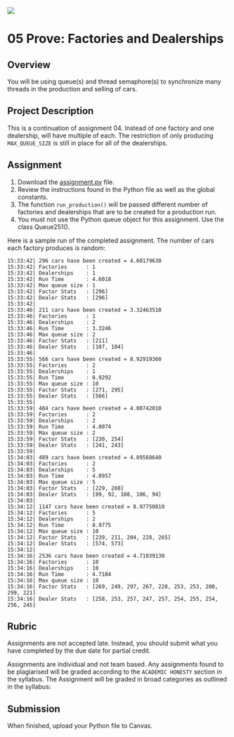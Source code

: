 ![](../site/banner.png)

# 05 Prove: Factories and Dealerships

## Overview

You will be using queue(s) and thread semaphore(s) to synchronize many threads in the production and selling of cars.

## Project Description

This is a continuation of assignment 04.  Instead of one factory and one dealership, will have multiple of each.  The restriction of only producing `MAX_QUEUE_SIZE` is still in place for all of the dealerships.

## Assignment

1. Download the [assignment.py](assignment/assignment.py) file.
2. Review the instructions found in the Python file as well as the global constants.
4. The function `run_production()` will be passed different number of factories and dealerships that are to be created for a production run.
1. You must not use the Python queue object for this assignment.  Use the class Queue251().

Here is a sample run of the completed assignment.  The number of cars each factory produces is random:

```
15:33:42| 296 cars have been created = 4.60179630
15:33:42| Factories      : 1     
15:33:42| Dealerships    : 1     
15:33:42| Run Time       : 4.6018
15:33:42| Max queue size : 1     
15:33:42| Factor Stats   : [296] 
15:33:42| Dealer Stats   : [296] 
15:33:42| 
15:33:46| 211 cars have been created = 3.32463510
15:33:46| Factories      : 1
15:33:46| Dealerships    : 2
15:33:46| Run Time       : 3.3246    
15:33:46| Max queue size : 2
15:33:46| Factor Stats   : [211]     
15:33:46| Dealer Stats   : [107, 104]
15:33:46| 
15:33:55| 566 cars have been created = 8.92919360
15:33:55| Factories      : 2
15:33:55| Dealerships    : 1
15:33:55| Run Time       : 8.9292    
15:33:55| Max queue size : 10        
15:33:55| Factor Stats   : [271, 295]
15:33:55| Dealer Stats   : [566]     
15:33:55| 
15:33:59| 484 cars have been created = 4.00742010
15:33:59| Factories      : 2
15:33:59| Dealerships    : 2
15:33:59| Run Time       : 4.0074    
15:33:59| Max queue size : 2
15:33:59| Factor Stats   : [230, 254]
15:33:59| Dealer Stats   : [241, 243]
15:33:59| 
15:34:03| 489 cars have been created = 4.09568640
15:34:03| Factories      : 2
15:34:03| Dealerships    : 5
15:34:03| Run Time       : 4.0957
15:34:03| Max queue size : 5
15:34:03| Factor Stats   : [229, 260]
15:34:03| Dealer Stats   : [89, 92, 108, 106, 94]
15:34:03| 
15:34:12| 1147 cars have been created = 8.97750810
15:34:12| Factories      : 5
15:34:12| Dealerships    : 2
15:34:12| Run Time       : 8.9775
15:34:12| Max queue size : 10
15:34:12| Factor Stats   : [239, 211, 204, 228, 265]
15:34:12| Dealer Stats   : [574, 573]
15:34:12| 
15:34:16| 2536 cars have been created = 4.71039130
15:34:16| Factories      : 10
15:34:16| Dealerships    : 10
15:34:16| Run Time       : 4.7104
15:34:16| Max queue size : 10
15:34:16| Factor Stats   : [269, 249, 297, 267, 228, 253, 253, 200, 299, 221]
15:34:16| Dealer Stats   : [258, 253, 257, 247, 257, 254, 255, 254, 256, 245]
```


## Rubric

Assignments are not accepted late. Instead, you should submit what you have completed by the due date for partial credit.

Assignments are individual and not team based.  Any assignments found to be  plagiarised will be graded according to the `ACADEMIC HONESTY` section in the syllabus. The Assignment will be graded in broad categories as outlined in the syllabus:

## Submission

When finished, upload your Python file to Canvas.